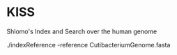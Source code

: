 # KISS
Shlomo's Index and Search over the human genome

./indexReference -reference CutibacteriumGenome.fasta

